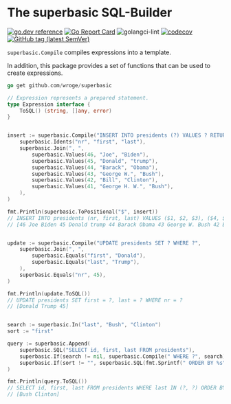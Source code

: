 # The superbasic SQL-Builder

[![go.dev reference](https://img.shields.io/badge/go.dev-reference-007d9c?logo=go&logoColor=white)](https://pkg.go.dev/github.com/wroge/superbasic)
[![Go Report Card](https://goreportcard.com/badge/github.com/wroge/superbasic)](https://goreportcard.com/report/github.com/wroge/superbasic)
![golangci-lint](https://github.com/wroge/superbasic/workflows/golangci-lint/badge.svg)
[![codecov](https://codecov.io/gh/wroge/superbasic/branch/main/graph/badge.svg?token=SBSedMOGHR)](https://codecov.io/gh/wroge/superbasic)
[![GitHub tag (latest SemVer)](https://img.shields.io/github/tag/wroge/superbasic.svg?style=social)](https://github.com/wroge/superbasic/tags)

```superbasic.Compile``` compiles expressions into a template.

In addition, this package provides a set of functions that can be used to create expressions.

```go
go get github.com/wroge/superbasic

// Expression represents a prepared statement.
type Expression interface {
	ToSQL() (string, []any, error)
}


insert := superbasic.Compile("INSERT INTO presidents (?) VALUES ? RETURNING id",
	superbasic.Idents("nr", "first", "last"),
	superbasic.Join(", ",
		superbasic.Values(46, "Joe", "Biden"),
		superbasic.Values(45, "Donald", "trump"),
		superbasic.Values(44, "Barack", "Obama"),
		superbasic.Values(43, "George W.", "Bush"),
		superbasic.Values(42, "Bill", "Clinton"),
		superbasic.Values(41, "George H. W.", "Bush"),
	),
)

fmt.Println(superbasic.ToPositional("$", insert))
// INSERT INTO presidents (nr, first, last) VALUES ($1, $2, $3), ($4, $5, $6), ($7, $8, $9), ($10, $11, $12), ($13, $14, $15), ($16, $17, $18) RETURNING id
// [46 Joe Biden 45 Donald trump 44 Barack Obama 43 George W. Bush 42 Bill Clinton 41 George H. W. Bush]


update := superbasic.Compile("UPDATE presidents SET ? WHERE ?",
	superbasic.Join(", ",
		superbasic.Equals("first", "Donald"),
		superbasic.Equals("last", "Trump"),
	),
	superbasic.Equals("nr", 45),
)

fmt.Println(update.ToSQL())
// UPDATE presidents SET first = ?, last = ? WHERE nr = ?
// [Donald Trump 45]


search := superbasic.In("last", "Bush", "Clinton")
sort := "first"

query := superbasic.Append(
	superbasic.SQL("SELECT id, first, last FROM presidents"),
	superbasic.If(search != nil, superbasic.Compile(" WHERE ?", search)),
	superbasic.If(sort != "", superbasic.SQL(fmt.Sprintf(" ORDER BY %s", sort))),
)

fmt.Println(query.ToSQL())
// SELECT id, first, last FROM presidents WHERE last IN (?, ?) ORDER BY first
// [Bush Clinton]
```